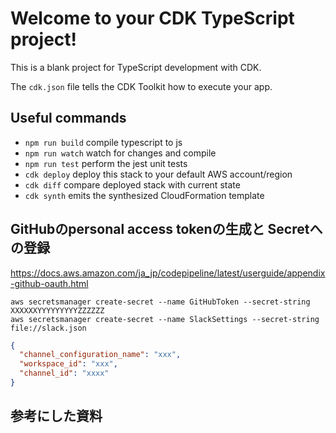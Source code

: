 # Welcome to your CDK TypeScript project!

This is a blank project for TypeScript development with CDK.

The `cdk.json` file tells the CDK Toolkit how to execute your app.

## Useful commands

 * `npm run build`   compile typescript to js
 * `npm run watch`   watch for changes and compile
 * `npm run test`    perform the jest unit tests
 * `cdk deploy`      deploy this stack to your default AWS account/region
 * `cdk diff`        compare deployed stack with current state
 * `cdk synth`       emits the synthesized CloudFormation template

## GitHubのpersonal access tokenの生成と Secretへの登録

https://docs.aws.amazon.com/ja_jp/codepipeline/latest/userguide/appendix-github-oauth.html

```
aws secretsmanager create-secret --name GitHubToken --secret-string XXXXXXYYYYYYYYYZZZZZZ
aws secretsmanager create-secret --name SlackSettings --secret-string file://slack.json
```

```json
{
  "channel_configuration_name": "xxx",
  "workspace_id": "xxx",
  "channel_id": "xxxx"
}
```


## 参考にした資料
